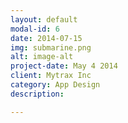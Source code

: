 ```yaml
---
layout: default
modal-id: 6
date: 2014-07-15
img: submarine.png
alt: image-alt
project-date: May 4 2014
client: Mytrax Inc
category: App Design
description: 

---
```

